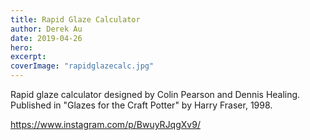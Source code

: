 ```yaml
---
title: Rapid Glaze Calculator
author: Derek Au
date: 2019-04-26
hero: 
excerpt: 
coverImage: "rapidglazecalc.jpg"
---
```


Rapid glaze calculator designed by Colin Pearson and Dennis Healing. Published in "Glazes for the Craft Potter" by Harry Fraser, 1998.

https://www.instagram.com/p/BwuyRJqgXv9/
